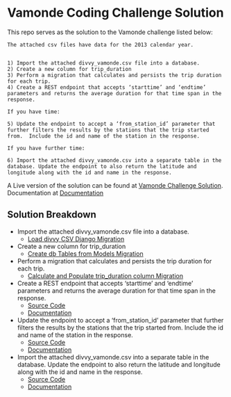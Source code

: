 # Vamonde Coding Challenge Solution

This repo serves as the solution to the Vamonde challenge listed below:

```
The attached csv files have data for the 2013 calendar year.


1) Import the attached divvy_vamonde.csv file into a database.
2) Create a new column for trip_duration
3) Perform a migration that calculates and persists the trip duration for each trip.
4) Create a REST endpoint that accepts ‘starttime’ and ‘endtime’ parameters and returns the average duration for that time span in the response.

If you have time:

5) Update the endpoint to accept a ‘from_station_id’ parameter that further filters the results by the stations that the trip started from.  Include the id and name of the station in the response.

If you have further time:

6) Import the attached divvy_vamonde.csv into a separate table in the database. Update the endpoint to also return the latitude and longitude along with the id and name in the response.
```

A Live version of the solution can be found at [Vamonde Challenge Solution](https://vamonde-challenge-solution.herokuapp.com/avg_trip_duration). Documentation at [Documentation](docs/endpoints/avg_trip_duration.md)


## Solution Breakdown
* Import the attached divvy_vamonde.csv file into a database.
  * [Load divvy CSV Django Migration](vamonde_db/migrations/0002_load_initial_data.py)
* Create a new column for trip_duration
  * [Create db Tables from Models Migration](vamonde_db/migrations/0001_initial.py)
* Perform a migration that calculates and persists the trip duration for each trip.
  * [Calculate and Populate trip_duration column Migration](vamonde_db/migrations/0003_populate_trip_duration.py)
* Create a REST endpoint that accepts ‘starttime’ and ‘endtime’ parameters and returns the average duration for that time span in the response.
  * [Source Code](vamonde_challenge/views/avg_trip_duration_view.py)
  * [Documentation](docs/endpoints/avg_trip_duration.md)
* Update the endpoint to accept a ‘from_station_id’ parameter that further filters the results by the stations that the trip started from.  Include the id and name of the station in the response.
  * [Source Code](vamonde_challenge/views/avg_trip_duration_view.py)
  * [Documentation](docs/endpoints/avg_trip_duration.md)
* Import the attached divvy_vamonde.csv into a separate table in the database. Update the endpoint to also return the latitude and longitude along with the id and name in the response.
  * [Source Code](vamonde_db/models.py)
  * [Documentation](docs/endpoints/avg_trip_duration.md)
